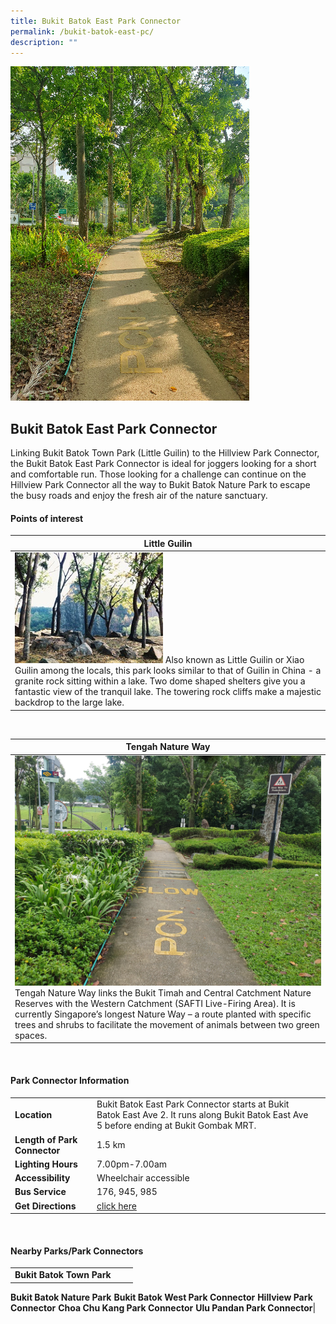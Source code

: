 ```yaml
---
title: Bukit Batok East Park Connector
permalink: /bukit-batok-east-pc/
description: ""
---
```

![Bukit Batok East Park Connector](/images/bukit%20batok%20east%20park%20connector.jpg)[](/images/alexandra%20garden%20trail%20.jpg)

## Bukit Batok East Park Connector

Linking Bukit Batok Town Park (Little Guilin) to the Hillview Park Connector, the Bukit Batok East Park Connector is ideal for joggers looking for a short and comfortable run. Those looking for a challenge can continue on the Hillview Park Connector all the way to Bukit Batok Nature Park to escape the busy roads and enjoy the fresh air of the nature sanctuary.


#### Points of interest

| **Little Guilin**| 
| -------- | 
|![Little Guilin](/images/little%20guilin.JPG) Also known as Little Guilin or Xiao Guilin among the locals, this park looks similar to that of Guilin in China - a granite rock sitting within a lake. Two dome shaped shelters give you a fantastic view of the tranquil lake. The towering rock cliffs make a majestic backdrop to the large lake. |

<br>

| **Tengah Nature Way**|
| -------- | 
|![Tengah Nature Way](/images/tengah%20nature%20way.jpg) Tengah Nature Way links the Bukit Timah and Central Catchment Nature Reserves with the Western Catchment (SAFTI Live-Firing Area). It is currently Singapore’s longest Nature Way – a route planted with specific trees and shrubs to facilitate the movement of animals between two green spaces. |

<br>

#### Park Connector Information

|  |  |  |
| -------- | -------- | -------- |
| **Location** | Bukit Batok East Park Connector starts at&nbsp;Bukit Batok East Ave 2. It runs along&nbsp;Bukit Batok East Ave 5&nbsp;before ending at&nbsp;Bukit Gombak MRT.|
| **Length of Park Connector** | 1.5 km  |
| **Lighting Hours** | 7.00pm-7.00am |
| **Accessibility** | Wheelchair accessible|
| **Bus Service** | 176, 945, 985 |
| **Get Directions** | [click here](https://www.onemap.gov.sg/?lat=1.3542974&amp;lng=103.7549479) |

<br>

#### Nearby Parks/Park Connectors

|   |  |  |
| -------- | -------- | -------- |
|**Bukit Batok Town Park**
**Bukit Batok Nature Park**
**Bukit Batok West Park Connector**
**Hillview Park Connector**
**Choa Chu Kang Park Connector**
**Ulu Pandan Park Connector**|